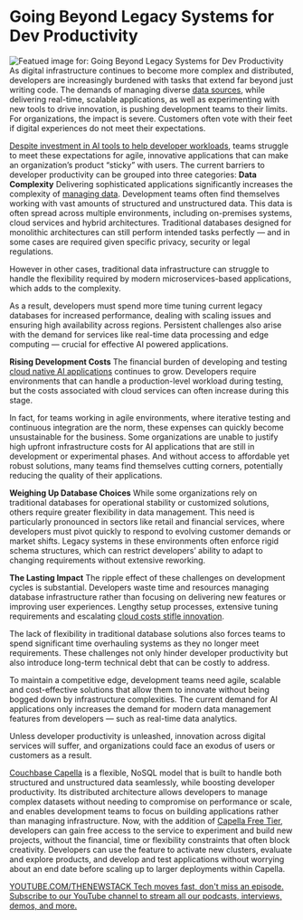 # Going Beyond Legacy Systems for Dev Productivity
![Featued image for: Going Beyond Legacy Systems for Dev Productivity](https://cdn.thenewstack.io/media/2024/11/1aa5105e-database-1024x576.jpg)
As digital infrastructure continues to become more complex and distributed, developers are increasingly burdened with tasks that extend far beyond just writing code. The demands of managing diverse [data sources](https://thenewstack.io/data/), while delivering real-time, scalable applications, as well as experimenting with new tools to drive innovation, is pushing development teams to their limits. For organizations, the impact is severe. Customers often vote with their feet if digital experiences do not meet their expectations.

[Despite investment in AI tools to help developer workloads](https://www.couchbase.com/blog/cio-survey-digital-modernization-in-2025/), teams struggle to meet these expectations for agile, innovative applications that can make an organization’s product “sticky” with users. The current barriers to developer productivity can be grouped into three categories:
**Data Complexity**
Delivering sophisticated applications significantly increases the complexity of [managing data](https://thenewstack.io/agile-data-management-explained-and-demystified/). Development teams often find themselves working with vast amounts of structured and unstructured data. This data is often spread across multiple environments, including on-premises systems, cloud services and hybrid architectures. Traditional databases designed for monolithic architectures can still perform intended tasks perfectly — and in some cases are required given specific privacy, security or legal regulations.

However in other cases, traditional data infrastructure can struggle to handle the flexibility required by modern microservices-based applications, which adds to the complexity.

As a result, developers must spend more time tuning current legacy databases for increased performance, dealing with scaling issues and ensuring high availability across regions. Persistent challenges also arise with the demand for services like real-time data processing and edge computing — crucial for effective AI powered applications.

**Rising Development Costs**
The financial burden of developing and testing [cloud native AI applications](https://thenewstack.io/open-source-ai-what-about-data-transparency/) continues to grow. Developers require environments that can handle a production-level workload during testing, but the costs associated with cloud services can often increase during this stage.

In fact, for teams working in agile environments, where iterative testing and continuous integration are the norm, these expenses can quickly become unsustainable for the business. Some organizations are unable to justify high upfront infrastructure costs for AI applications that are still in development or experimental phases. And without access to affordable yet robust solutions, many teams find themselves cutting corners, potentially reducing the quality of their applications.

**Weighing Up Database Choices**
While some organizations rely on traditional databases for operational stability or customized solutions, others require greater flexibility in data management. This need is particularly pronounced in sectors like retail and financial services, where developers must pivot quickly to respond to evolving customer demands or market shifts. Legacy systems in these environments often enforce rigid schema structures, which can restrict developers’ ability to adapt to changing requirements without extensive reworking.

**The Lasting Impact**
The ripple effect of these challenges on development cycles is substantial. Developers waste time and resources managing database infrastructure rather than focusing on delivering new features or improving user experiences. Lengthy setup processes, extensive tuning requirements and escalating [cloud costs stifle innovation](https://thenewstack.io/how-finops-can-optimize-cloud-costs-and-drive-innovation/).

The lack of flexibility in traditional database solutions also forces teams to spend significant time overhauling systems as they no longer meet requirements. These challenges not only hinder developer productivity but also introduce long-term technical debt that can be costly to address.

To maintain a competitive edge, development teams need agile, scalable and cost-effective solutions that allow them to innovate without being bogged down by infrastructure complexities. The current demand for AI applications only increases the demand for modern data management features from developers — such as real-time data analytics.

Unless developer productivity is unleashed, innovation across digital services will suffer, and organizations could face an exodus of users or customers as a result.

[Couchbase Capella](https://www.couchbase.com/products/capella/) is a flexible, NoSQL model that is built to handle both structured and unstructured data seamlessly, while boosting developer productivity. Its distributed architecture allows developers to manage complex datasets without needing to compromise on performance or scale, and enables development teams to focus on building applications rather than managing infrastructure.
Now, with the addition of [Capella Free Tier](https://cloud.couchbase.com/sign-up), developers can gain free access to the service to experiment and build new projects, without the financial, time or flexibility constraints that often block creativity. Developers can use the feature to activate new clusters, evaluate and explore products, and develop and test applications without worrying about an end date before scaling up to larger deployments within Capella.

[
YOUTUBE.COM/THENEWSTACK
Tech moves fast, don't miss an episode. Subscribe to our YouTube
channel to stream all our podcasts, interviews, demos, and more.
](https://youtube.com/thenewstack?sub_confirmation=1)